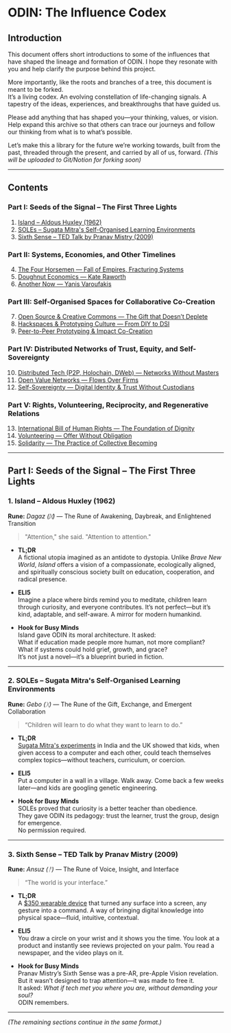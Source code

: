 # ODIN: The Influence Codex

## Introduction

This document offers short introductions to some of the influences that have shaped the lineage and formation of ODIN. I hope they resonate with you and help clarify the purpose behind this project.

More importantly, like the roots and branches of a tree, this document is meant to be forked.  
It’s a living codex. An evolving constellation of life-changing signals. A tapestry of the ideas, experiences, and breakthroughs that have guided us.

Please add anything that has shaped you—your thinking, values, or vision. Help expand this archive so that others can trace our journeys and follow our thinking from what is to what’s possible.

Let’s make this a library for the future we’re working towards, built from the past, threaded through the present, and carried by all of us, forward. _(This will be uploaded to Git/Notion for forking soon)_

---

## Contents

### Part I: Seeds of the Signal – The First Three Lights

1. [Island – Aldous Huxley (1962)](#1-island--aldous-huxley-1962)
2. [SOLEs – Sugata Mitra's Self-Organised Learning Environments](#2-soles--sugata-mitras-self-organised-learning-environments)
3. [Sixth Sense – TED Talk by Pranav Mistry (2009)](#3-sixth-sense--ted-talk-by-pranav-mistry-2009)

### Part II: Systems, Economies, and Other Timelines

4. [The Four Horsemen — Fall of Empires, Fracturing Systems](#4-the-four-horsemen--fall-of-empires-fracturing-systems)
5. [Doughnut Economics — Kate Raworth](#5-doughnut-economics--kate-raworth)
6. [Another Now — Yanis Varoufakis](#6-another-now--yanis-varoufakis)

### Part III: Self-Organised Spaces for Collaborative Co-Creation

7. [Open Source & Creative Commons — The Gift that Doesn’t Deplete](#7-open-source--creative-commons--the-gift-that-doesnt-deplete)
8. [Hackspaces & Prototyping Culture — From DIY to DSI](#8-hackspaces--prototyping-culture--from-diy-to-dsi)
9. [Peer-to-Peer Prototyping & Impact Co-Creation](#9-peer-to-peer-prototyping--impact-co-creation)

### Part IV: Distributed Networks of Trust, Equity, and Self-Sovereignty

10. [Distributed Tech (P2P, Holochain, DWeb) — Networks Without Masters](#10-distributed-tech-p2p-holochain-dweb--networks-without-masters)
11. [Open Value Networks — Flows Over Firms](#11-open-value-networks--flows-over-firms)
12. [Self-Sovereignty — Digital Identity & Trust Without Custodians](#12-self-sovereignty--digital-identity--trust-without-custodians)

### Part V: Rights, Volunteering, Reciprocity, and Regenerative Relations

13. [International Bill of Human Rights — The Foundation of Dignity](#13-international-bill-of-human-rights--the-foundation-of-dignity)
14. [Volunteering — Offer Without Obligation](#14-volunteering--offer-without-obligation)
15. [Solidarity — The Practice of Collective Becoming](#15-solidarity--the-practice-of-collective-becoming)

---

## Part I: Seeds of the Signal – The First Three Lights

### 1. Island – Aldous Huxley (1962)

**Rune:** _Dagaz (ᛞ)_ — The Rune of Awakening, Daybreak, and Enlightened Transition

> "Attention," she said. "Attention to attention."

- **TL;DR**  
  A fictional utopia imagined as an antidote to dystopia. Unlike _Brave New World_, _Island_ offers a vision of a compassionate, ecologically aligned, and spiritually conscious society built on education, cooperation, and radical presence.

- **ELI5**  
  Imagine a place where birds remind you to meditate, children learn through curiosity, and everyone contributes. It’s not perfect—but it’s kind, adaptable, and self-aware. A mirror for modern humankind.

- **Hook for Busy Minds**  
  Island gave ODIN its moral architecture. It asked:  
  What if education made people more human, not more compliant?  
  What if systems could hold grief, growth, and grace?  
  It’s not just a novel—it’s a blueprint buried in fiction.

---

### 2. SOLEs – Sugata Mitra's Self-Organised Learning Environments

**Rune:** _Gebo (ᚷ)_ — The Rune of the Gift, Exchange, and Emergent Collaboration

> “Children will learn to do what they want to learn to do.”

- **TL;DR**  
  [Sugata Mitra's experiments](https://www.ted.com/talks/sugata_mitra_the_child_driven_education) in India and the UK showed that kids, when given access to a computer and each other, could teach themselves complex topics—without teachers, curriculum, or coercion.

- **ELI5**  
  Put a computer in a wall in a village. Walk away. Come back a few weeks later—and kids are googling genetic engineering.

- **Hook for Busy Minds**  
  SOLEs proved that curiosity is a better teacher than obedience.  
  They gave ODIN its pedagogy: trust the learner, trust the group, design for emergence.  
  No permission required.

---

### 3. Sixth Sense – TED Talk by Pranav Mistry (2009)

**Rune:** _Ansuz (ᚨ)_ — The Rune of Voice, Insight, and Interface

> “The world is your interface.”

- **TL;DR**  
  A [$350 wearable device](https://www.ted.com/talks/pranav_mistry_the_thrilling_potential_of_sixthsense_technology) that turned any surface into a screen, any gesture into a command. A way of bringing digital knowledge into physical space—fluid, intuitive, contextual.

- **ELI5**  
  You draw a circle on your wrist and it shows you the time. You look at a product and instantly see reviews projected on your palm. You read a newspaper, and the video plays on it.

- **Hook for Busy Minds**  
  Pranav Mistry’s Sixth Sense was a pre-AR, pre-Apple Vision revelation.  
  But it wasn’t designed to trap attention—it was made to free it.  
  It asked: _What if tech met you where you are, without demanding your soul?_  
  ODIN remembers.

---

_(The remaining sections continue in the same format.)_
